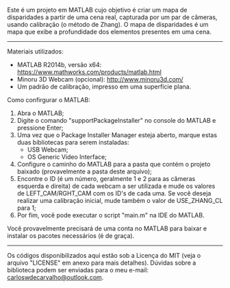 Este é um projeto em MATLAB cujo objetivo é criar um mapa de disparidades a partir de uma cena real, capturada por um par de câmeras, usando calibração (o método de Zhang). O mapa de disparidades é um mapa que exibe a profundidade dos elementos presentes em uma cena. 

---------------------------------------------------------------------------------------------------------------------------------

Materiais utilizados:

- MATLAB R2014b, versão x64: https://www.mathworks.com/products/matlab.html
- Minoru 3D Webcam (opcional): http://www.minoru3d.com/
- Um padrão de calibração, impresso em uma superfície plana.

Como confirgurar o MATLAB:

1) Abra o MATLAB;
2) Digite o comando "supportPackageInstaller" no console do MATLAB e pressione Enter;
3) Uma vez que o Package Installer Manager esteja aberto, marque estas duas bibliotecas para serem instaladas:
	- USB Webcam;
	- OS Generic Video Interface;
4) Configure o caminho do MATLAB para a pasta que contém o projeto baixado (provavelmente a pasta deste arquivo);
5) Encontre o ID (é um número, geralmente 1 e 2 para as câmeras esquerda e direita) de cada webcam a ser utilizada e mude os valores de LEFT_CAM/RGHT_CAM com os ID's de cada uma. Se você deseja realizar uma calibração inicial, mude também o valor de USE_ZHANG_CL para 1;
6) Por fim, você pode executar o script "main.m" na IDE do MATLAB.

Você provavelmente precisará de uma conta no MATLAB para baixar e instalar os pacotes necessários (é de graça).

---------------------------------------------------------------------------------------------------------------------------------

Os códigos disponibilizados aqui estão sob a Licença do MIT (veja o arquivo "LICENSE" em anexo para mais detalhes). Dúvidas sobre a biblioteca podem ser enviadas para o meu e-mail: carloswdecarvalho@outlook.com.
